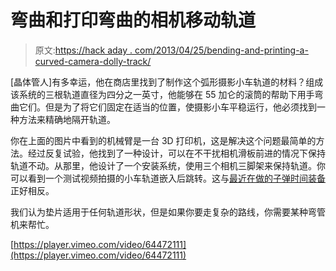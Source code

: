 # 弯曲和打印弯曲的相机移动轨道

> 原文:[https://hack aday . com/2013/04/25/bending-and-printing-a-curved-camera-dolly-track/](https://hackaday.com/2013/04/25/bending-and-printing-a-curved-camera-dolly-track/)

[晶体管人]有多幸运，他在商店里找到了制作这个弧形摄影小车轨道的材料？组成该系统的三根轨道直径为四分之一英寸，他能够在 55 加仑的滚筒的帮助下用手弯曲它们。但是为了将它们固定在适当的位置，使摄影小车平稳运行，他必须找到一种方法来精确地隔开轨道。

你在上面的图片中看到的机械臂是一台 3D 打印机，这是解决这个问题最简单的方法。经过反复试验，他找到了一种设计，可以在不干扰相机滑板前进的情况下保持轨道不动。从那里，他设计了一个安装系统，使用三个相机三脚架来保持轨道。你可以看到一个测试视频拍摄的小车轨道嵌入后跳转。这与[最近在做的子弹时间装备](http://hackaday.com/2013/03/20/bullet-time-with-a-single-gopro/)正好相反。

我们认为垫片适用于任何轨道形状，但是如果你要走复杂的路线，你需要某种弯管机来帮忙。

[https://player.vimeo.com/video/64472111](https://player.vimeo.com/video/64472111)